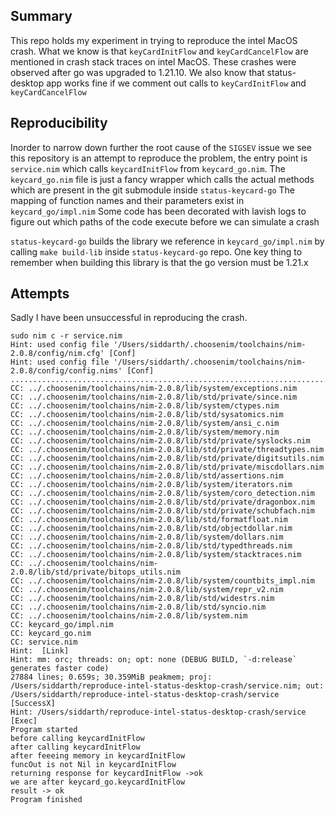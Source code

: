 ## Summary

This repo holds my experiment in trying to reproduce the intel MacOS crash.
What we know is that `keyCardInitFlow` and `keyCardCancelFlow` are mentioned in crash stack traces on intel MacOS.
These crashes were observed after go was upgraded to 1.21.10.
We also know that status-desktop app works fine if we comment out calls to `keyCardInitFlow` and `keyCardCancelFlow`

## Reproducibility

Inorder to narrow down further the root cause of the `SIGSEV` issue we see this repository is an attempt to reproduce the
problem, the entry point is `service.nim` which calls `keycardInitFlow` from `keycard_go.nim`.
The `keycard_go.nim` file is just a fancy wrapper which calls the actual methods which are present in the git submodule 
inside `status-keycard-go`
The mapping of function names and their parameters exist in `keycard_go/impl.nim`
Some code has been decorated with lavish logs to figure out which paths of the code execute before we can simulate a crash

`status-keycard-go` builds the library we reference in `keycard_go/impl.nim` by calling `make build-lib` inside
`status-keycard-go` repo. One key thing to remember when building this library is that the go version must be 1.21.x

## Attempts

Sadly I have been unsuccessful in reproducing the crash.

```
sudo nim c -r service.nim
Hint: used config file '/Users/siddarth/.choosenim/toolchains/nim-2.0.8/config/nim.cfg' [Conf]
Hint: used config file '/Users/siddarth/.choosenim/toolchains/nim-2.0.8/config/config.nims' [Conf]
........................................................................
CC: ../.choosenim/toolchains/nim-2.0.8/lib/system/exceptions.nim
CC: ../.choosenim/toolchains/nim-2.0.8/lib/std/private/since.nim
CC: ../.choosenim/toolchains/nim-2.0.8/lib/system/ctypes.nim
CC: ../.choosenim/toolchains/nim-2.0.8/lib/std/sysatomics.nim
CC: ../.choosenim/toolchains/nim-2.0.8/lib/system/ansi_c.nim
CC: ../.choosenim/toolchains/nim-2.0.8/lib/system/memory.nim
CC: ../.choosenim/toolchains/nim-2.0.8/lib/std/private/syslocks.nim
CC: ../.choosenim/toolchains/nim-2.0.8/lib/std/private/threadtypes.nim
CC: ../.choosenim/toolchains/nim-2.0.8/lib/std/private/digitsutils.nim
CC: ../.choosenim/toolchains/nim-2.0.8/lib/std/private/miscdollars.nim
CC: ../.choosenim/toolchains/nim-2.0.8/lib/std/assertions.nim
CC: ../.choosenim/toolchains/nim-2.0.8/lib/system/iterators.nim
CC: ../.choosenim/toolchains/nim-2.0.8/lib/system/coro_detection.nim
CC: ../.choosenim/toolchains/nim-2.0.8/lib/std/private/dragonbox.nim
CC: ../.choosenim/toolchains/nim-2.0.8/lib/std/private/schubfach.nim
CC: ../.choosenim/toolchains/nim-2.0.8/lib/std/formatfloat.nim
CC: ../.choosenim/toolchains/nim-2.0.8/lib/std/objectdollar.nim
CC: ../.choosenim/toolchains/nim-2.0.8/lib/system/dollars.nim
CC: ../.choosenim/toolchains/nim-2.0.8/lib/std/typedthreads.nim
CC: ../.choosenim/toolchains/nim-2.0.8/lib/system/stacktraces.nim
CC: ../.choosenim/toolchains/nim-2.0.8/lib/std/private/bitops_utils.nim
CC: ../.choosenim/toolchains/nim-2.0.8/lib/system/countbits_impl.nim
CC: ../.choosenim/toolchains/nim-2.0.8/lib/system/repr_v2.nim
CC: ../.choosenim/toolchains/nim-2.0.8/lib/std/widestrs.nim
CC: ../.choosenim/toolchains/nim-2.0.8/lib/std/syncio.nim
CC: ../.choosenim/toolchains/nim-2.0.8/lib/system.nim
CC: keycard_go/impl.nim
CC: keycard_go.nim
CC: service.nim
Hint:  [Link]
Hint: mm: orc; threads: on; opt: none (DEBUG BUILD, `-d:release` generates faster code)
27884 lines; 0.659s; 30.359MiB peakmem; proj: /Users/siddarth/reproduce-intel-status-desktop-crash/service.nim; out: /Users/siddarth/reproduce-intel-status-desktop-crash/service [SuccessX]
Hint: /Users/siddarth/reproduce-intel-status-desktop-crash/service [Exec]
Program started
before calling keycardInitFlow
after calling keycardInitFlow
after feeeing memory in keycardInitFlow
funcOut is not Nil in keycardInitFlow
returning response for keycardInitFlow ->ok
we are after keycard_go.keycardInitFlow
result -> ok
Program finished
```
